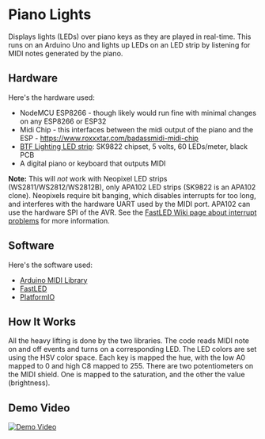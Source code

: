 # Piano Lights

Displays lights (LEDs) over piano keys as they are played in real-time. This runs on an Arduino Uno and lights up LEDs on an LED strip by listening for MIDI notes generated by the piano.

## Hardware

Here's the hardware used:

- NodeMCU ESP8266 - though likely would run fine with minimal changes on any ESP8266 or ESP32
- Midi Chip - this interfaces between the midi output of the piano and the ESP - https://www.roxxxtar.com/badassmidi-midi-chip
- [BTF Lighting LED strip](https://www.btf-lighting.com/collections/sk9822/products/1-sk9822-led-pixel-strip-data-and-clock-dc5v?variant=25941426831460): SK9822 chipset, 5 volts, 60 LEDs/meter, black PCB
- A digital piano or keyboard that outputs MIDI

**Note:** This will *not* work with Neopixel LED strips (WS2811/WS2812/WS2812B), only APA102 LED strips (SK9822 is an APA102 clone). Neopixels require bit banging, which disables interrupts for too long, and interferes with the hardware UART used by the MIDI port. APA102 can use the hardware SPI of the AVR. See the [FastLED Wiki page about interrupt problems](https://github.com/FastLED/FastLED/wiki/Interrupt-problems) for more information.

## Software

Here's the software used:

- [Arduino MIDI Library](https://github.com/FortySevenEffects/arduino_midi_library)
- [FastLED](https://fastled.io)
- [PlatformIO](https://platformio.org)

## How It Works

All the heavy lifting is done by the two libraries. The code reads MIDI note on and off events and turns on a corresponding LED. The LED colors are set using the HSV color space. Each key is mapped the hue, with the low A0 mapped to 0 and high C8 mapped to 255. There are two potentiometers on the MIDI shield. One is mapped to the saturation, and the other the value (brightness).

## Demo Video

[![Demo Video](https://github.com/freakintoddles2/piano-lights-sw-enhanced/assets/14365082/f138a23c-c2ca-4aa8-ac8a-a2c93d961acc)]([https://www.youtube.com/watch?v=pe3vuLcroIA](https://photos.app.goo.gl/typxAoGbPmAJpxPf7))
